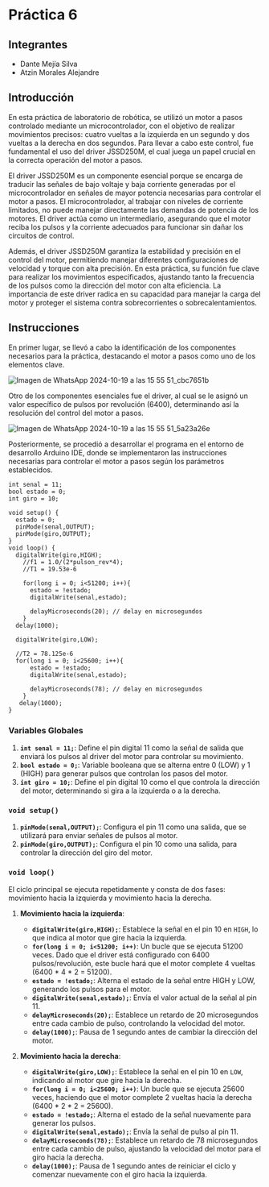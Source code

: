 # Práctica 6

## Integrantes

- Dante Mejía Silva
- Atzin Morales Alejandre

## Introducción 

En esta práctica de laboratorio de robótica, se utilizó un motor a pasos controlado mediante un microcontrolador, con el objetivo de realizar movimientos precisos: cuatro vueltas a la izquierda en un segundo y dos vueltas a la derecha en dos segundos. Para llevar a cabo este control, fue fundamental el uso del driver JSSD250M, el cual juega un papel crucial en la correcta operación del motor a pasos.

El driver JSSD250M es un componente esencial porque se encarga de traducir las señales de bajo voltaje y baja corriente generadas por el microcontrolador en señales de mayor potencia necesarias para controlar el motor a pasos. El microcontrolador, al trabajar con niveles de corriente limitados, no puede manejar directamente las demandas de potencia de los motores. El driver actúa como un intermediario, asegurando que el motor reciba los pulsos y la corriente adecuados para funcionar sin dañar los circuitos de control.

Además, el driver JSSD250M garantiza la estabilidad y precisión en el control del motor, permitiendo manejar diferentes configuraciones de velocidad y torque con alta precisión. En esta práctica, su función fue clave para realizar los movimientos especificados, ajustando tanto la frecuencia de los pulsos como la dirección del motor con alta eficiencia. La importancia de este driver radica en su capacidad para manejar la carga del motor y proteger el sistema contra sobrecorrientes o sobrecalentamientos.

## Instrucciones

En primer lugar, se llevó a cabo la identificación de los componentes necesarios para la práctica, destacando el motor a pasos como uno de los elementos clave.

![Imagen de WhatsApp 2024-10-19 a las 15 55 51_cbc7651b](https://github.com/user-attachments/assets/27e80a80-bcf8-42f6-8dd4-20026dce5f4f)

Otro de los componentes esenciales fue el driver, al cual se le asignó un valor específico de pulsos por revolución (6400), determinando así la resolución del control del motor a pasos.

![Imagen de WhatsApp 2024-10-19 a las 15 55 51_5a23a26e](https://github.com/user-attachments/assets/ee4fc3fd-b4c7-4f44-b8b3-253a9d588bbb)

Posteriormente, se procedió a desarrollar el programa en el entorno de desarrollo Arduino IDE, donde se implementaron las instrucciones necesarias para controlar el motor a pasos según los parámetros establecidos.
```
int senal = 11;
bool estado = 0;
int giro = 10;

void setup() {
  estado = 0;
  pinMode(senal,OUTPUT);
  pinMode(giro,OUTPUT);  
}
void loop() {
  digitalWrite(giro,HIGH);
    //f1 = 1.0/(2*pulson_rev*4);
    //T1 = 19.53e-6

    for(long i = 0; i<51200; i++){
      estado = !estado;
      digitalWrite(senal,estado);
    
      delayMicroseconds(20); // delay en microsegundos
    }
  delay(1000);

  digitalWrite(giro,LOW);

  //T2 = 78.125e-6
  for(long i = 0; i<25600; i++){
      estado = !estado;
      digitalWrite(senal,estado);
    
      delayMicroseconds(78); // delay en microsegundos
    }
   delay(1000);
}
```

### Variables Globales
1. **`int senal = 11;`**: Define el pin digital 11 como la señal de salida que enviará los pulsos al driver del motor para controlar su movimiento.
2. **`bool estado = 0;`**: Variable booleana que se alterna entre 0 (LOW) y 1 (HIGH) para generar pulsos que controlan los pasos del motor.
3. **`int giro = 10;`**: Define el pin digital 10 como el que controla la dirección del motor, determinando si gira a la izquierda o a la derecha.

### `void setup()`
1. **`pinMode(senal,OUTPUT);`**: Configura el pin 11 como una salida, que se utilizará para enviar señales de pulsos al motor.
2. **`pinMode(giro,OUTPUT);`**: Configura el pin 10 como una salida, para controlar la dirección del giro del motor.

### `void loop()`
El ciclo principal se ejecuta repetidamente y consta de dos fases: movimiento hacia la izquierda y movimiento hacia la derecha.

1. **Movimiento hacia la izquierda**:
   - **`digitalWrite(giro,HIGH);`**: Establece la señal en el pin 10 en `HIGH`, lo que indica al motor que gire hacia la izquierda.
   - **`for(long i = 0; i<51200; i++)`**: Un bucle que se ejecuta 51200 veces. Dado que el driver está configurado con 6400 pulsos/revolución, este bucle hará que el motor complete 4 vueltas (6400 * 4 * 2 = 51200).
   - **`estado = !estado;`**: Alterna el estado de la señal entre HIGH y LOW, generando los pulsos para el motor.
   - **`digitalWrite(senal,estado);`**: Envía el valor actual de la señal al pin 11.
   - **`delayMicroseconds(20);`**: Establece un retardo de 20 microsegundos entre cada cambio de pulso, controlando la velocidad del motor.
   - **`delay(1000);`**: Pausa de 1 segundo antes de cambiar la dirección del motor.

2. **Movimiento hacia la derecha**:
   - **`digitalWrite(giro,LOW);`**: Establece la señal en el pin 10 en `LOW`, indicando al motor que gire hacia la derecha.
   - **`for(long i = 0; i<25600; i++)`**: Un bucle que se ejecuta 25600 veces, haciendo que el motor complete 2 vueltas hacia la derecha (6400 * 2 * 2 = 25600).
   - **`estado = !estado;`**: Alterna el estado de la señal nuevamente para generar los pulsos.
   - **`digitalWrite(senal,estado);`**: Envía la señal de pulso al pin 11.
   - **`delayMicroseconds(78);`**: Establece un retardo de 78 microsegundos entre cada cambio de pulso, ajustando la velocidad del motor para el giro hacia la derecha.
   - **`delay(1000);`**: Pausa de 1 segundo antes de reiniciar el ciclo y comenzar nuevamente con el giro hacia la izquierda.

